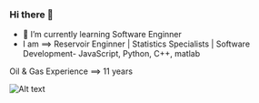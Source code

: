### Hi there 👋

- 🌱 I’m currently learning Software Enginner
- I am ==> Reservoir Enginner | Statistics Specialists | Software Development- JavaScript, Python, C++, matlab

Oil & Gas Experience ==> 11 years


<img title="a title" alt="Alt text" src="https://media.istockphoto.com/id/1317214769/photo/offshore-construction-platform-for-production-oil-and-gas-oil-and-gas-industry-and-hard-work.jpg?b=1&s=170667a&w=0&k=20&c=ltrhDU1VrDxbhakRl_As5exOAfmsXqvKUGygJ_knb6I=">
